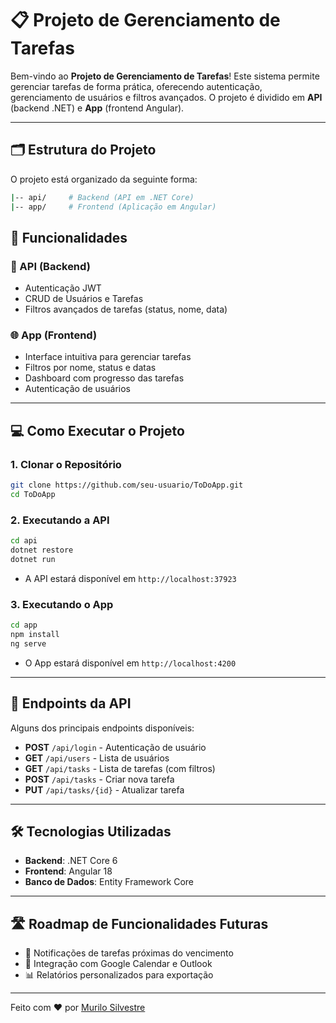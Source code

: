 # 📋 Projeto de Gerenciamento de Tarefas

Bem-vindo ao **Projeto de Gerenciamento de Tarefas**! Este sistema permite gerenciar tarefas de forma prática, oferecendo autenticação, gerenciamento de usuários e filtros avançados. O projeto é dividido em **API** (backend .NET) e **App** (frontend Angular).

---

## 🗂 Estrutura do Projeto

O projeto está organizado da seguinte forma:

```bash
|-- api/     # Backend (API em .NET Core)
|-- app/     # Frontend (Aplicação em Angular)
```

## 🚀 Funcionalidades

### 🔧 API (Backend)
- Autenticação JWT
- CRUD de Usuários e Tarefas
- Filtros avançados de tarefas (status, nome, data)

### 🌐 App (Frontend)
- Interface intuitiva para gerenciar tarefas
- Filtros por nome, status e datas
- Dashboard com progresso das tarefas
- Autenticação de usuários

---

## 💻 Como Executar o Projeto

### 1. Clonar o Repositório

```bash
git clone https://github.com/seu-usuario/ToDoApp.git
cd ToDoApp
```

### 2. Executando a API

```bash
cd api
dotnet restore
dotnet run
```

- A API estará disponível em `http://localhost:37923`

### 3. Executando o App

```bash
cd app
npm install
ng serve
```

- O App estará disponível em `http://localhost:4200`

---

## 🔗 Endpoints da API

Alguns dos principais endpoints disponíveis:

- **POST** `/api/login` - Autenticação de usuário
- **GET** `/api/users` - Lista de usuários
- **GET** `/api/tasks` - Lista de tarefas (com filtros)
- **POST** `/api/tasks` - Criar nova tarefa
- **PUT** `/api/tasks/{id}` - Atualizar tarefa

---

## 🛠 Tecnologias Utilizadas

- **Backend**: .NET Core 6
- **Frontend**: Angular 18
- **Banco de Dados**: Entity Framework Core

---

## 🛣️ Roadmap de Funcionalidades Futuras

- 🔔 Notificações de tarefas próximas do vencimento
- 📅 Integração com Google Calendar e Outlook
- 📊 Relatórios personalizados para exportação

---

Feito com ❤️ por [Murilo Silvestre](https://github.com/MuriloSilvestre)

